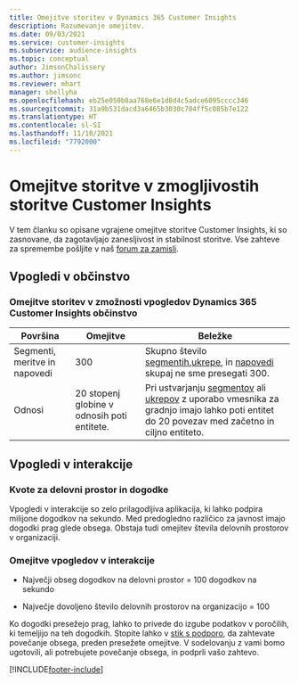 ```yaml
---
title: Omejitve storitev v Dynamics 365 Customer Insights
description: Razumevanje omejitev.
ms.date: 09/03/2021
ms.service: customer-insights
ms.subservice: audience-insights
ms.topic: conceptual
author: JimsonChalissery
ms.author: jimsonc
ms.reviewer: mhart
manager: shellyha
ms.openlocfilehash: eb25e050b8aa768e6e1d8d4c5adce6095cccc346
ms.sourcegitcommit: 31a9b531dacd3a6465b3030c704ff5c085b7e122
ms.translationtype: HT
ms.contentlocale: sl-SI
ms.lasthandoff: 11/10/2021
ms.locfileid: "7792000"
---
```

# <a name="service-limits-in-customer-insights-capabilities"></a>Omejitve storitve v zmogljivostih storitve Customer Insights

V tem članku so opisane vgrajene omejitve storitve Customer Insights, ki so zasnovane, da zagotavljajo zanesljivost in stabilnost storitve. Vse zahteve za spremembe pošljite v naš [forum za zamisli](https://go.microsoft.com/fwlink/?linkid=2074172). 

## <a name="audience-insights"></a>Vpogledi v občinstvo

### <a name="service-limits-in-dynamics-365-customer-insights-audience-insights-capability"></a>Omejitve storitev v zmožnosti vpogledov Dynamics 365 Customer Insights občinstvo

| Površina  | Omejitve  | Beležke |
|-------------|---------------------------------------------------------------------|---------------------------------------------------------------------|
| Segmenti, meritve in napovedi | 300  | Skupno število [segmentih](audience-insights/segments.md),[ukrepe](audience-insights/measures.md), in [napovedi](audience-insights/predictions.md) skupaj ne sme presegati 300.  |
| Odnosi | 20 stopenj globine v odnosih poti entitete. | Pri ustvarjanju [segmentov](audience-insights/segments.md) ali [ukrepov](audience-insights/measures.md) z uporabo vmesnika za gradnjo imajo lahko poti entitet do 20 povezav med začetno in ciljno entiteto.  |


## <a name="engagement-insights"></a>Vpogledi v interakcije

### <a name="workspace-and-event-quotas"></a>Kvote za delovni prostor in dogodke

Vpogledi v interakcije so zelo prilagodljiva aplikacija, ki lahko podpira milijone dogodkov na sekundo. Med predogledno različico za javnost imajo dogodki prag glede obsega. Obstaja tudi omejitev števila delovnih prostorov v organizaciji.

### <a name="engagement-insights-limits"></a>Omejitve vpogledov v interakcije

- Največji obseg dogodkov na delovni prostor = 100 dogodkov na sekundo

- Največje dovoljeno število delovnih prostorov na organizacijo = 100

Ko dogodki presežejo prag, lahko to privede do izgube podatkov v poročilih, ki temeljijo na teh dogodkih. Stopite lahko v [stik s podporo](https://go.microsoft.com/fwlink/?linkid=2145734), da zahtevate povečanje obsega, preden presežete omejitve. V sodelovanju z vami bomo ugotovili, ali potrebujete povečanje obsega, in podprli vašo zahtevo.


[!INCLUDE[footer-include](includes/footer-banner.md)]
